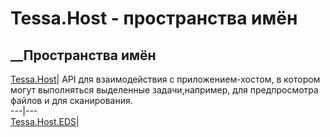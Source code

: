 # Tessa.Host - пространства имён
## __Пространства имён
[Tessa.Host](N_Tessa_Host.htm)| API для взаимодействия с приложением-хостом, в
котором могут выполняться выделенные задачи,например, для предпросмотра файлов
и для сканирования.  
---|---  
[Tessa.Host.EDS](N_Tessa_Host_EDS.htm)|

